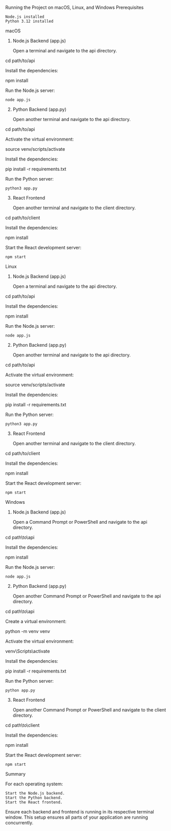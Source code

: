 
Running the Project on macOS, Linux, and Windows
Prerequisites

    Node.js installed
    Python 3.12 installed

macOS
1. Node.js Backend (app.js)

    Open a terminal and navigate to the api directory.

cd path/to/api

Install the dependencies:

npm install

Run the Node.js server:

    node app.js

2. Python Backend (app.py)

    Open another terminal and navigate to the api directory.

cd path/to/api

Activate the virtual environment:

source venv/scripts/activate

Install the dependencies:

pip install -r requirements.txt

Run the Python server:

    python3 app.py

3. React Frontend

    Open another terminal and navigate to the client directory.

cd path/to/client

Install the dependencies:

npm install

Start the React development server:

    npm start

Linux
1. Node.js Backend (app.js)

    Open a terminal and navigate to the api directory.

cd path/to/api

Install the dependencies:

npm install

Run the Node.js server:

    node app.js

2. Python Backend (app.py)

    Open another terminal and navigate to the api directory.


cd path/to/api

Activate the virtual environment:

source venv/scripts/activate

Install the dependencies:

pip install -r requirements.txt

Run the Python server:

    python3 app.py

3. React Frontend

    Open another terminal and navigate to the client directory.

cd path/to/client

Install the dependencies:


npm install

Start the React development server:

    npm start

Windows
1. Node.js Backend (app.js)

    Open a Command Prompt or PowerShell and navigate to the api directory.

cd path\to\api

Install the dependencies:

npm install

Run the Node.js server:

    node app.js

2. Python Backend (app.py)

    Open another Command Prompt or PowerShell and navigate to the api directory.

cd path\to\api

Create a virtual environment:

python -m venv venv

Activate the virtual environment:

venv\Scripts\activate

Install the dependencies:

pip install -r requirements.txt

Run the Python server:

    python app.py

3. React Frontend

    Open another Command Prompt or PowerShell and navigate to the client directory.

cd path\to\client

Install the dependencies:

npm install

Start the React development server:

    npm start

Summary

For each operating system:

    Start the Node.js backend.
    Start the Python backend.
    Start the React frontend.

Ensure each backend and frontend is running in its respective terminal window. This setup ensures all parts of your application are running concurrently.
